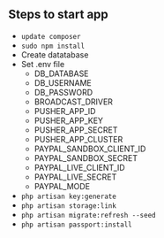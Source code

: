 ## Steps to start app

- `update composer`
- `sudo npm install`
- Create datatabase
- Set .env file
    - DB_DATABASE
    - DB_USERNAME
    - DB_PASSWORD
    - BROADCAST_DRIVER
    - PUSHER_APP_ID
    - PUSHER_APP_KEY
    - PUSHER_APP_SECRET
    - PUSHER_APP_CLUSTER
    - PAYPAL_SANDBOX_CLIENT_ID
    - PAYPAL_SANDBOX_SECRET
    - PAYPAL_LIVE_CLIENT_ID
    - PAYPAL_LIVE_SECRET
    - PAYPAL_MODE
- `php artisan key:generate`
- `php artisan storage:link`
- `php artisan migrate:refresh --seed`
- `php artisan passport:install`